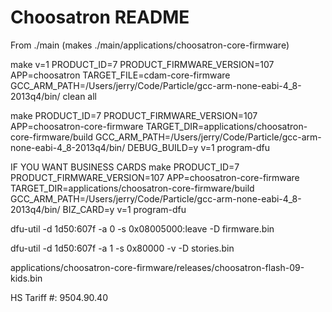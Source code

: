 # Choosatron README

From ./main (makes ./main/applications/choosatron-core-firmware)

make v=1 PRODUCT_ID=7 PRODUCT_FIRMWARE_VERSION=107 APP=choosatron TARGET_FILE=cdam-core-firmware GCC_ARM_PATH=/Users/jerry/Code/Particle/gcc-arm-none-eabi-4_8-2013q4/bin/ clean all

make PRODUCT_ID=7 PRODUCT_FIRMWARE_VERSION=107 APP=choosatron-core-firmware TARGET_DIR=applications/choosatron-core-firmware/build GCC_ARM_PATH=/Users/jerry/Code/Particle/gcc-arm-none-eabi-4_8-2013q4/bin/ DEBUG_BUILD=y v=1 program-dfu

IF YOU WANT BUSINESS CARDS
make PRODUCT_ID=7 PRODUCT_FIRMWARE_VERSION=107 APP=choosatron-core-firmware TARGET_DIR=applications/choosatron-core-firmware/build GCC_ARM_PATH=/Users/jerry/Code/Particle/gcc-arm-none-eabi-4_8-2013q4/bin/ BIZ_CARD=y v=1 program-dfu

dfu-util -d 1d50:607f -a 0 -s 0x08005000:leave -D firmware.bin

dfu-util -d 1d50:607f -a 1 -s 0x80000 -v -D stories.bin

applications/choosatron-core-firmware/releases/choosatron-flash-09-kids.bin

HS Tariff #: 9504.90.40
